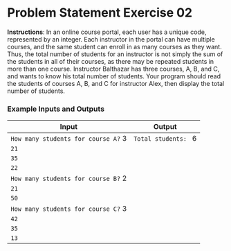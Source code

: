 # Problem Statement Exercise 02

**Instructions**: In an online course portal, each user has a unique code, represented by an integer.
Each instructor in the portal can have multiple courses, and the same student can enroll in as many courses as they
want. Thus, the total number of students for an instructor is not simply the sum of the students in all of their
courses, as there may be repeated students in more than one course.
Instructor Balthazar has three courses, A, B, and C, and wants to know his total number of students. Your program should
read the students of courses A, B, and C for instructor Alex, then display the total number of students.

### Example Inputs and Outputs

| **Input**                           | **Output**           |
|-------------------------------------|----------------------|
| `How many students for course A?` 3 | `Total students: ` 6 |
| `21`                                |                      |
| `35`                                |                      |
| `22`                                |                      |
| `How many students for course B?` 2 |                      |
| `21`                                |                      |
| `50`                                |                      |
| `How many students for course C?` 3 |                      |
| `42`                                |                      |
| `35`                                |                      |
| `13`                                |                      |
